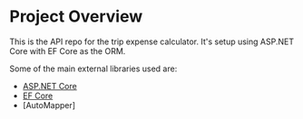 # Project Overview

This is the API repo for the trip expense calculator.
It's setup using ASP.NET Core with EF Core as the ORM.

Some of the main external libraries used are:
- [ASP.NET Core](https://dotnet.microsoft.com/en-us/apps/aspnet)
- [EF Core](https://learn.microsoft.com/en-us/ef/core/)
- [AutoMapper]
